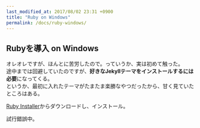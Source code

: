 ```yaml
---
last_modified_at: 2017/08/02 23:31 +0900
title: "Ruby on Windows"
permalink: /docs/ruby-windows/
---
```

## Rubyを導入 on Windows

オレオレですが、ほんとに苦労したので。っていうか、実は初めて触った。   
途中までは回避していたのですが、**好きなJekyllテーマをインストールするには必要**になってくる。   
というか、最初に入れたテーマがたまたま楽勝なやつだったから、甘く見ていたところはある。

[Ruby Installer](https://rubyinstaller.org/)からダウンロードし、インストール。   

試行錯誤中。
